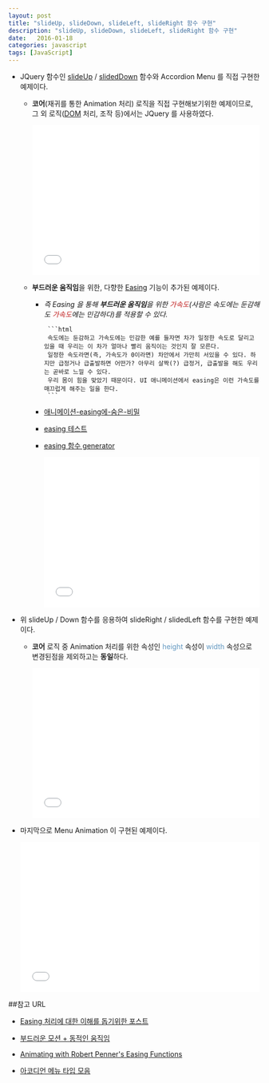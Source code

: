 ```yaml
---
layout: post
title: "slideUp, slideDown, slideLeft, slideRight 함수 구현"
description: "slideUp, slideDown, slideLeft, slideRight 함수 구현"
date:   2016-01-18
categories: javascript
tags: [JavaScript]
---
```


- JQuery 함수인 [slideUp](http://api.jquery.com/slideup/) / [slidedDown](http://api.jquery.com/slideDown/) 함수와 Accordion Menu 를 직접 구현한 예제이다.
	
	- **코어**(재귀를 통한 Animation 처리) 로직을 직접 구현해보기위한 예제이므로, 그 외 로직([DOM](http://mohwa.github.io/blog/architecture/2015/12/10/dom/) 처리, 조작 등)에서는 JQuery 를 사용하였다.<p>
	
        <iframe height='300' scrolling='no' src='//codepen.io/yanione/embed/wMPvLr/?height=300&theme-id=0&default-tab=result' frameborder='no' allowtransparency='true' allowfullscreen='true' style='width: 100%;'>See the Pen <a href='http://codepen.io/yanione/pen/wMPvLr/'>wMPvLr</a> by mohwa (<a href='http://codepen.io/yanione'>@yanione</a>) on <a href='http://codepen.io'>CodePen</a>.
        </iframe>
        
    - **부드러운 움직임**을 위한, 다향한 [Easing](http://upshots.org/actionscript/jsas-understanding-easing) 기능이 추가된 예제이다.
  
      -  <em>즉 Easing 을 통해 **부드러운 움직임**을 위한 <span style="color:#c11f1f">가속도</span>(사람은 속도에는 둔감해도 <span style="color:#c11f1f">가속도</span>에는 민감하다)를 적용할 수 있다.</em><p>
      
              ```html
              속도에는 둔감하고 가속도에는 민감한 예를 들자면 차가 일정한 속도로 달리고 있을 때 우리는 이 차가 얼마나 빨리 움직이는 것인지 잘 모른다. 
              일정한 속도라면(즉, 가속도가 0이라면) 차안에서 가만히 서있을 수 있다. 하지만 급정거나 급출발하면 어떤가? 아무리 살짝(?) 급정거, 급출발을 해도 우리는 곧바로 느낄 수 있다. 
              우리 몸이 힘을 맞았기 때문이다. UI 애니메이션에서 easing은 이런 가속도를 매끄럽게 해주는 일을 한다.
              ```
      
      - [애니메이션-easing에-숨은-비밀](http://start.goodtime.co.kr/2015/02/%EC%95%A0%EB%8B%88%EB%A9%94%EC%9D%B4%EC%85%98-easing%EC%97%90-%EC%88%A8%EC%9D%80-%EB%B9%84%EB%B0%80/)<p>
      
      - [easing 테스트](http://gizma.com/easing/)
      
      - [easing 함수 generator](http://easings.net/)
    
        <iframe height='300' scrolling='no' src='//codepen.io/yanione/embed/obogvX/?height=300&theme-id=0&default-tab=reslut' frameborder='no' allowtransparency='true' allowfullscreen='true' style='width: 100%;'>See the Pen <a href='http://codepen.io/yanione/pen/obogvX/'>obogvX</a> by mohwa (<a href='http://codepen.io/yanione'>@yanione</a>) on <a href='http://codepen.io'>CodePen</a>.
        </iframe>
        
- 위 slideUp / Down 함수를 응용하여 slideRight / slidedLeft 함수를 구현한 예제이다.
	
	- **코어** 로직 중 Animation 처리를 위한 속성인 <span style="color:#6298c1">height</span> 속성이 <span style="color:#6298c1">width</span> 속성으로 변경된점을 제외하고는 **동일**하다.
	
        <iframe height='300' scrolling='no' src='//codepen.io/yanione/embed/adVzNo/?height=300&theme-id=0&default-tab=result' frameborder='no' allowtransparency='true' allowfullscreen='true' style='width: 100%;'>See the Pen <a href='http://codepen.io/yanione/pen/adVzNo/'>adVzNo</a> by mohwa (<a href='http://codepen.io/yanione'>@yanione</a>) on <a href='http://codepen.io'>CodePen</a>.
        </iframe>
        
- 마지막으로 Menu Animation 이 구현된 예제이다.
 
    <iframe height='300' scrolling='no' src='//codepen.io/yanione/embed/JGOoOX/?height=300&theme-id=0&default-tab=result' frameborder='no' allowtransparency='true' allowfullscreen='true' style='width: 100%;'>See the Pen <a href='http://codepen.io/yanione/pen/JGOoOX/'>JGOoOX</a> by mohwa (<a href='http://codepen.io/yanione'>@yanione</a>) on <a href='http://codepen.io'>CodePen</a>.
    </iframe>
        
##참고 URL

- [Easing 처리에 대한 이해를 돕기위한 포스트](http://upshots.org/actionscript/jsas-understanding-easing)
                                 
- [부드러운 모션 + 동적인 움직임](http://shinluckyarchive.tistory.com/26)

- [Animating with Robert Penner's Easing Functions](http://www.kirupa.com/html5/animating_with_easing_functions_in_javascript.htm)

- [아코디언 메뉴 타입 모음](http://e-rooms.tistory.com/entry/Accodian-Pattern-Collection%EC%95%84%EC%BD%94%EB%94%94%EC%96%B8-%EB%A9%94%EB%89%B4)


